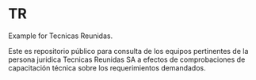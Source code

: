 # TR
Example for Tecnicas Reunidas.

Este es repositorio público para consulta de los equipos pertinentes de la persona juridica Tecnicas Reunidas SA a efectos de comprobaciones de capacitación técnica sobre los requerimientos demandados.
